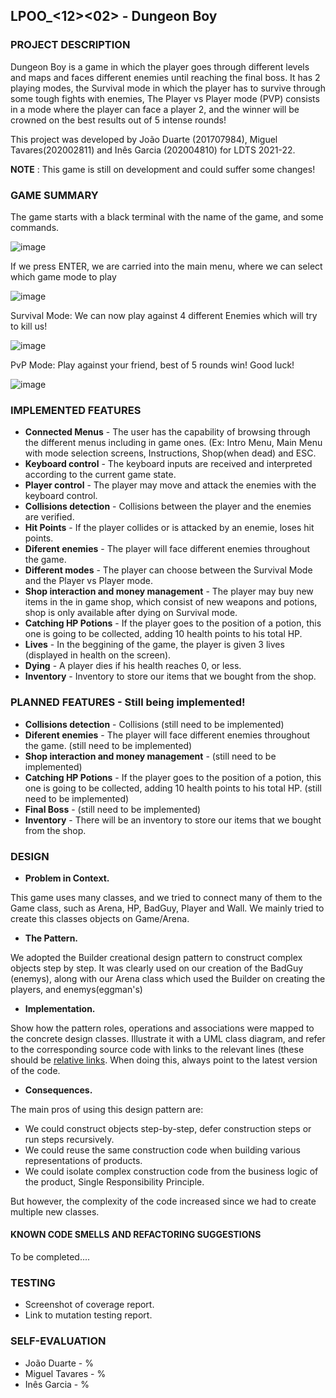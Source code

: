 ## LPOO_<12><02> - Dungeon Boy

### PROJECT DESCRIPTION
Dungeon Boy is a game in which the player goes through different levels and maps and faces different enemies until reaching the final boss. It has 2 playing modes, the Survival mode in which the player has to survive through some tough fights with enemies, The Player vs Player mode (PVP) consists in a mode where the player can face a player 2, and the winner will be crowned on the best results out of 5 intense rounds!

This project was developed by João Duarte (201707984), Miguel Tavares(202002811) and Inês Garcia (202004810) for LDTS 2021-22.

**NOTE** : This game is still on development and could suffer some changes!

### GAME SUMMARY

The game starts with a black terminal with the name of the game, and some commands.

![image](https://user-images.githubusercontent.com/52889593/148138582-3bba6e0e-ec13-4da5-8398-d42c02853e32.png)

If we press ENTER, we are carried into the main menu, where we can select which game mode to play 

![image](https://user-images.githubusercontent.com/52889593/148138743-0b59bb66-2572-413a-b573-dadb35796689.png)

Survival Mode: We can now play against 4 different Enemies which will try to kill us!

![image](https://user-images.githubusercontent.com/52889593/148138798-9ade6cc1-4c5d-451a-97b8-3eecf5ab75fa.png)

PvP Mode: Play against your friend, best of 5 rounds win! Good luck!

![image](https://user-images.githubusercontent.com/52889593/148138866-38876123-19e6-4a9c-9567-150c9f001c57.png)


### IMPLEMENTED FEATURES

- **Connected Menus** - The user has the capability of browsing through the different menus including in game ones. (Ex: Intro Menu, Main Menu with mode selection screens, Instructions,  Shop(when dead) and ESC.
- **Keyboard control** - The keyboard inputs are received and interpreted according to the current game state.
- **Player control** - The player may move and attack the enemies with the keyboard control.
- **Collisions detection** - Collisions between the player and the enemies are verified.
- **Hit Points** - If the player collides or is attacked by an enemie, loses hit points. 
- **Diferent enemies** - The player will face different enemies throughout the game.
- **Different modes** - The player can choose between the Survival Mode and the Player vs Player mode.
- **Shop interaction and money management** - The player may buy new items in the in game shop, which consist of new weapons and potions, shop is only available after dying on Survival mode.
- **Catching HP Potions** - If the player goes to the position of a potion, this one is going to be collected, adding 10 health points to his total HP.
- **Lives** - In the beggining of the game, the player is given 3 lives (displayed in health on the screen).
- **Dying** - A player dies if his health reaches 0, or less.
- **Inventory** - Inventory to store our items that we bought from the shop.

### PLANNED FEATURES - Still being implemented!


- **Collisions detection** - Collisions (still need to be implemented)
- **Diferent enemies** - The player will face different enemies throughout the game.  (still need to be implemented)
- **Shop interaction and money management** - (still need to be implemented)
- **Catching HP Potions** - If the player goes to the position of a potion, this one is going to be collected, adding 10 health points to his total HP. (still need to be implemented)
- **Final Boss** - (still need to be implemented)
- **Inventory** - There will be an inventory to store our items that we bought from the shop.


### DESIGN

- **Problem in Context.** 

This game uses many classes, and we tried to connect many of them to the Game class, such as Arena, HP, BadGuy, Player and Wall.
We mainly tried to create this classes objects on Game/Arena.


- **The Pattern.** 

We adopted the Builder creational design pattern to construct complex objects step by step.
It was clearly used on our creation of the BadGuy (enemys), along with our Arena class which used the Builder on creating the players, and enemys(eggman's)


- **Implementation.** 


Show how the pattern roles, operations and associations were mapped to the concrete design classes. Illustrate it with a UML class diagram, and refer to the corresponding source code with links to the relevant lines (these should be [relative links](https://help.github.com/en/articles/about-readmes#relative-links-and-image-paths-in-readme-files). When doing this, always point to the latest version of the code.

- **Consequences.** 

The main pros of using this design pattern are: 
 - We could construct objects step-by-step, defer construction steps or run steps recursively.
 - We could reuse the same construction code when building various representations of products.
 - We could isolate complex construction code from the business logic of the product, Single Responsibility Principle. 

But however, the complexity of the code increased since we had to create multiple new classes.


#### KNOWN CODE SMELLS AND REFACTORING SUGGESTIONS

To be completed....


### TESTING

- Screenshot of coverage report.
- Link to mutation testing report.

### SELF-EVALUATION

- João Duarte - %
- Miguel Tavares - %
- Inês Garcia - %

